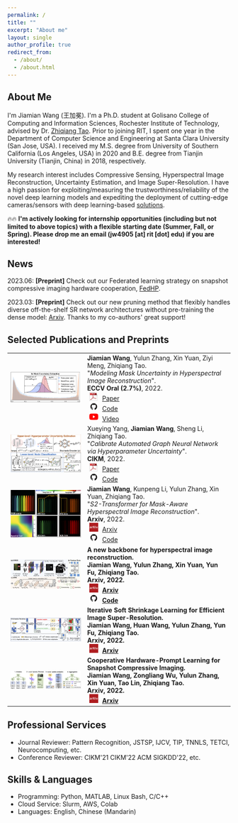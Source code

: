 ```yaml
---
permalink: /
title: ""
excerpt: "About me"
layout: single
author_profile: true
redirect_from: 
  - /about/
  - /about.html
---
```

## About Me


I'm Jiamian Wang (王加冕). I'm a Ph.D. student at Golisano College of Computing and Information Sciences, Rochester Institute of Technology, advised by Dr. [Zhiqiang Tao](https://ztao.cc/index.html). Prior to joining RIT, I spent one year in the Department of Computer Science and Engineering at Santa Clara University (San Jose, USA). I received my M.S. degree from University of Southern California (Los Angeles, USA) in 2020 and B.E. degree from Tianjin University (Tianjin, China) in 2018, respectively.

My research interest includes Compressive Sensing, Hyperspectral Image Reconstruction, Uncertainty Estimation, and Image Super-Resolution. I have a high passion for exploiting/measuring the trustworthiness/reliability of the novel deep learning models and expediting the deployment of cutting-edge cameras/sensors with deep learning-based [solutions](https://arxiv.org/pdf/2112.15362.pdf).

🔥🔥 **I'm actively looking for internship opportunities (including but not limited to above topics) with a flexible starting date (Summer, Fall, or Spring). Please drop me an email (jw4905 [at] rit [dot] edu) if you are interested!**


## News

2023.06: **[Preprint]** Check out our Federated learning strategy on snapshot compressive imaging hardware cooperation, [FedHP](https://arxiv.org/pdf/2306.01176.pdf).


2023.03: **[Preprint]** Check out our new pruning method that flexibly handles diverse off-the-shelf SR network architectures without pre-training the dense model: [Arxiv](https://arxiv.org/abs/2303.09650). Thanks to my co-authors' great support!



## Selected Publications and Preprints

<table style="border: none; border-collapse: collapse;">

<tr style="border-collapse: separate; border-spacing:none;">
  <td style="border-collapse: collapse; border: none;">
    <img src="/images/papers/ECCV2022_framework_v2.png" width="320" />
  </td>
  <td style="border-collapse: collapse; border: none;">
    <b>Jiamian Wang</b>, Yulun Zhang, Xin Yuan, Ziyi Meng, Zhiqiang Tao.<br>
    "<i>Modeling Mask Uncertainty in Hyperspectral Image Reconstruction</i>".<br>
    <b>ECCV Oral (2.7%)</b>, 2022.<br>
    <img src="/images/pdf_icon.jpeg" width="20" height="20" hspace="5">
    <span><a href="https://www.ecva.net/papers/eccv_2022/papers_ECCV/papers/136790109.pdf">Paper</a></span><br>
    <img src="/images/github_icon.png" width="20" height="20" hspace="5">
    <span><a href="https://github.com/Jiamian-Wang/mask_uncertainty_spectral_SCI">Code</a></span><br>
    <img src="/images/youtube_icon.png" width="20" height="20" hspace="5">
    <span><a href="https://www.youtube.com/watch?v=vzGV-trPqnI">Video</a></span><br>
  </td>
</tr>

<tr style="border-collapse: separate; border-spacing:none;">
  <td style="border-collapse: collapse; border: none;">
    <img src="/images/papers/CIKM2022_framework.png" width="320" />
  </td>
  <td style="border-collapse: collapse; border: none;">
    Xueying Yang, <b>Jiamian Wang</b>, Sheng Li, Zhiqiang Tao.<br>
    "<i>Calibrate Automated Graph Neural Network via Hyperparameter Uncertainty</i>".<br>
    <b>CIKM</b>, 2022.<br>
    <img src="/images/pdf_icon.jpeg" width="20" height="20" hspace="5">
    <span><a href="https://zxj32.github.io/data/CIKM_2022.pdf">Paper</a></span><br>
    <img src="/images/github_icon.png" width="20" height="20" hspace="5">
    <span><a href="https://github.com/xyang2316/HyperU-GCN">Code</a></span><br>
  </td>
</tr>

<tr style="border-collapse: separate; border-spacing:none;">
  <td style="border-collapse: collapse; border: none;">
    <img src="/images/papers/S2VIT_coverfig.png" width="320" />
  </td>
  <td style="border-collapse: collapse; border: none;">
    <b>Jiamian Wang</b>, Kunpeng Li, Yulun Zhang, Xin Yuan, Zhiqiang Tao.<br>
    "<i>S2-Transformer for Mask-Aware Hyperspectral Image Reconstruction</i>".<br>
    <b>Arxiv</b>, 2022.<br>
    <img src="/images/arxiv_icon.png" width="20" height="20" hspace="5">
    <span><a href="https://arxiv.org/pdf/2209.12075.pdf">Arxiv</a></span><br>
    <img src="/images/github_icon.png" width="20" height="20" hspace="5">
    <span><a href="https://github.com/Jiamian-Wang/S2-transformer-HSI">Code</a></span><br>
  </td>
</tr>

<tr style="border-collapse: separate; border-spacing:none;">
  <td style="border-collapse: collapse; border: none;">
    <img src="/images/papers/HSIbaseline_framework.png" width="320" />
  </td>
  <td style="border-collapse: collapse; border: none;">
    <b>A new backbone for hyperspectral image reconstruction.<br>
    <b>Jiamian Wang</b>, Yulun Zhang, Xin Yuan, Yun Fu, Zhiqiang Tao.<br>
    <b>Arxiv</b>, 2022.<br>
    <img src="/images/arxiv_icon.png" width="20" height="20" hspace="5">
    <span><a href="https://arxiv.org/pdf/2108.07739.pdf">Arxiv</a></span><br>
    <img src="/images/github_icon.png" width="20" height="20" hspace="5">
    <span><a href="https://github.com/Jiamian-Wang/HSI_baseline">Code</a></span><br>
  </td>
</tr>

<tr style="border-collapse: separate; border-spacing:none;">
  <td style="border-collapse: collapse; border: none;">
    <img src="/images/papers/ISSP_framework.png" width="320" />
  </td>
  <td style="border-collapse: collapse; border: none;">
    <b>Iterative Soft Shrinkage Learning for Efficient Image Super-Resolution.<br>
    <b>Jiamian Wang</b>, Huan Wang, Yulun Zhang, Yun Fu, Zhiqiang Tao.<br>
    <b>Arxiv</b>, 2022.<br>
    <img src="/images/arxiv_icon.png" width="20" height="20" hspace="5">
    <span><a href="https://arxiv.org/pdf/2303.09650.pdf">Arxiv</a></span><br>
  </td>
</tr>

<tr style="border-collapse: separate; border-spacing:none;">
  <td style="border-collapse: collapse; border: none;">
    <img src="/images/papers/FedHP_framework.png" width="320" />
  </td>
  <td style="border-collapse: collapse; border: none;">
    <b>Cooperative Hardware-Prompt Learning for Snapshot Compressive Imaging.<br>
    <b>Jiamian Wang</b>, Zongliang Wu, Yulun Zhang, Xin Yuan, Tao Lin, Zhiqiang Tao.<br>
    <b>Arxiv</b>, 2022.<br>
    <img src="/images/arxiv_icon.png" width="20" height="20" hspace="5">
    <span><a href="https://arxiv.org/pdf/2306.01176.pdf">Arxiv</a></span><br>
  </td>
</tr>


</table>

## Professional Services
- Journal Reviewer: Pattern Recognition, JSTSP, IJCV, TIP, TNNLS, TETCI, Neurocomputing, etc.
- Conference Reviewer: CIKM'21 CIKM'22 ACM SIGKDD'22, etc.


## Skills & Languages
- Programming: Python, MATLAB, Linux Bash, C/C++
- Cloud Service: Slurm, AWS, Colab
- Languages: English, Chinese (Mandarin)